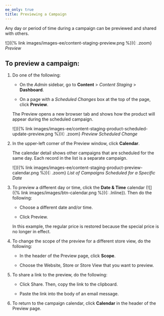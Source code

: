 ```yaml
---
ee_only: true
title: Previewing a Campaign
---
```


Any day or period of time during a campaign can be previewed and shared with others.

![]({% link images/images-ee/content-staging-preview.png %}){: .zoom}
_Preview_

## To preview a campaign:

1. Do one of the following:

    - On the _Admin_ sidebar, go to  **Content** > _Content Staging_ > **Dashboard**.

    - On a page with a _Scheduled Changes_ box at the top of the page, click **Preview**.

    The Preview opens a new browser tab and shows how the product will appear during the scheduled campaign.

    ![]({% link images/images-ee/content-staging-product-scheduled-update-preview.png %}){: .zoom}
    _Preview Scheduled Change_

1. In the upper-left corner of the Preview window, click **Calendar**.

    The calendar detail shows other campaigns that are scheduled for the same day. Each record in the list is a separate campaign.

    ![]({% link images/images-ee/content-staging-product-preview-calendar.png %}){: .zoom}
    _List of Campaigns Scheduled for a Specific Date_

1. To preview a different day or time, click the **Date & Time** calendar (![]({% link images/images/btn-calendar.png %}){: .Inline}). Then do the following:

    - Choose a different date and/or time.

    - Click <span class="btn">Preview</span>.

    In this example, the regular price is restored because the special price is no longer in effect.

1. To change the scope of the preview for a different store view, do the following:

    - In the header of the Preview page, click **Scope**.

    - Choose the Website, Store or Store View that you want to preview.

1. To share a link to the preview, do the following:

    - Click <span class="btn">Share</span>. Then, copy the link to the clipboard.

    - Paste the link into the body of an email message.

1. To return to the campaign calendar, click **Calendar** in the header of the Preview page.
